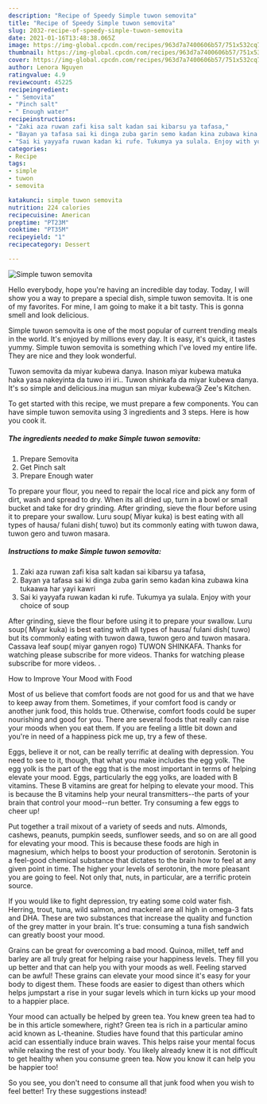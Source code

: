 ```yaml
---
description: "Recipe of Speedy Simple tuwon semovita"
title: "Recipe of Speedy Simple tuwon semovita"
slug: 2032-recipe-of-speedy-simple-tuwon-semovita
date: 2021-01-16T13:48:38.065Z
image: https://img-global.cpcdn.com/recipes/963d7a7400606b57/751x532cq70/simple-tuwon-semovita-recipe-main-photo.jpg
thumbnail: https://img-global.cpcdn.com/recipes/963d7a7400606b57/751x532cq70/simple-tuwon-semovita-recipe-main-photo.jpg
cover: https://img-global.cpcdn.com/recipes/963d7a7400606b57/751x532cq70/simple-tuwon-semovita-recipe-main-photo.jpg
author: Lenora Nguyen
ratingvalue: 4.9
reviewcount: 45225
recipeingredient:
- " Semovita"
- "Pinch salt"
- " Enough water"
recipeinstructions:
- "Zaki aza ruwan zafi kisa salt kadan sai kibarsu ya tafasa,"
- "Bayan ya tafasa sai ki dinga zuba garin semo kadan kina zubawa kina tukaawa har yayi kawri"
- "Sai ki yayyafa ruwan kadan ki rufe. Tukumya ya sulala. Enjoy with your choice of soup"
categories:
- Recipe
tags:
- simple
- tuwon
- semovita

katakunci: simple tuwon semovita 
nutrition: 224 calories
recipecuisine: American
preptime: "PT23M"
cooktime: "PT35M"
recipeyield: "1"
recipecategory: Dessert

---
```



![Simple tuwon semovita](https://img-global.cpcdn.com/recipes/963d7a7400606b57/751x532cq70/simple-tuwon-semovita-recipe-main-photo.jpg)

Hello everybody, hope you're having an incredible day today. Today, I will show you a way to prepare a special dish, simple tuwon semovita. It is one of my favorites. For mine, I am going to make it a bit tasty. This is gonna smell and look delicious.

Simple tuwon semovita is one of the most popular of current trending meals in the world. It's enjoyed by millions every day. It is easy, it's quick, it tastes yummy. Simple tuwon semovita is something which I've loved my entire life. They are nice and they look wonderful.

Tuwon semovita da miyar kubewa danya. Inason miyar kubewa matuka haka yasa nakeyinta da tuwo iri iri.. Tuwon shinkafa da miyar kubewa danya. It&#39;s so simple and delicious.ina mugun san miyar kubewa😘 Zee&#39;s Kitchen.


To get started with this recipe, we must prepare a few components. You can have simple tuwon semovita using 3 ingredients and 3 steps. Here is how you cook it.

<!--inarticleads1-->

##### The ingredients needed to make Simple tuwon semovita:

1. Prepare  Semovita
1. Get Pinch salt
1. Prepare  Enough water


To prepare your flour, you need to repair the local rice and pick any form of dirt, wash and spread to dry. When its all dried up, turn in a bowl or small bucket and take for dry grinding. After grinding, sieve the flour before using it to prepare your swallow. Luru soup( Miyar kuka) is best eating with all types of hausa/ fulani dish( tuwo) but its commonly eating with tuwon dawa, tuwon gero and tuwon masara. 

<!--inarticleads2-->

##### Instructions to make Simple tuwon semovita:

1. Zaki aza ruwan zafi kisa salt kadan sai kibarsu ya tafasa,
1. Bayan ya tafasa sai ki dinga zuba garin semo kadan kina zubawa kina tukaawa har yayi kawri
1. Sai ki yayyafa ruwan kadan ki rufe. Tukumya ya sulala. Enjoy with your choice of soup


After grinding, sieve the flour before using it to prepare your swallow. Luru soup( Miyar kuka) is best eating with all types of hausa/ fulani dish( tuwo) but its commonly eating with tuwon dawa, tuwon gero and tuwon masara. Cassava leaf soup( miyar ganyen rogo) TUWON SHINKAFA. Thanks for watching please subscribe for more videos. Thanks for watching please subscribe for more videos. . 

How to Improve Your Mood with Food


Most of us believe that comfort foods are not good for us and that we have to keep away from them. Sometimes, if your comfort food is candy or another junk food, this holds true. Otherwise, comfort foods could be super nourishing and good for you. There are several foods that really can raise your moods when you eat them. If you are feeling a little bit down and you're in need of a happiness pick me up, try a few of these.

Eggs, believe it or not, can be really terrific at dealing with depression. You need to see to it, though, that what you make includes the egg yolk. The egg yolk is the part of the egg that is the most important in terms of helping elevate your mood. Eggs, particularly the egg yolks, are loaded with B vitamins. These B vitamins are great for helping to elevate your mood. This is because the B vitamins help your neural transmitters--the parts of your brain that control your mood--run better. Try consuming a few eggs to cheer up!

Put together a trail mixout of a variety of seeds and nuts. Almonds, cashews, peanuts, pumpkin seeds, sunflower seeds, and so on are all good for elevating your mood. This is because these foods are high in magnesium, which helps to boost your production of serotonin. Serotonin is a feel-good chemical substance that dictates to the brain how to feel at any given point in time. The higher your levels of serotonin, the more pleasant you are going to feel. Not only that, nuts, in particular, are a terrific protein source.

If you would like to fight depression, try eating some cold water fish. Herring, trout, tuna, wild salmon, and mackerel are all high in omega-3 fats and DHA. These are two substances that increase the quality and function of the grey matter in your brain. It's true: consuming a tuna fish sandwich can greatly boost your mood. 

Grains can be great for overcoming a bad mood. Quinoa, millet, teff and barley are all truly great for helping raise your happiness levels. They fill you up better and that can help you with your moods as well. Feeling starved can be awful! These grains can elevate your mood since it's easy for your body to digest them. These foods are easier to digest than others which helps jumpstart a rise in your sugar levels which in turn kicks up your mood to a happier place.

Your mood can actually be helped by green tea. You knew green tea had to be in this article somewhere, right? Green tea is rich in a particular amino acid known as L-theanine. Studies have found that this particular amino acid can essentially induce brain waves. This helps raise your mental focus while relaxing the rest of your body. You likely already knew it is not difficult to get healthy when you consume green tea. Now you know it can help you be happier too!

So you see, you don't need to consume all that junk food when you wish to feel better! Try  these suggestions  instead!

